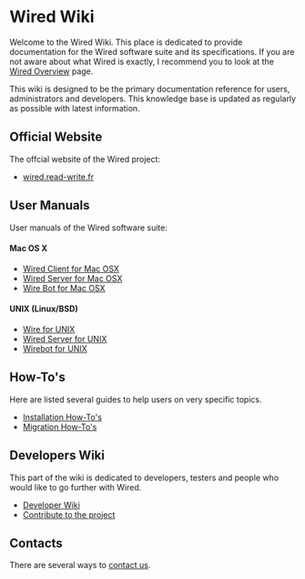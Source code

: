 # Wired Wiki

Welcome to the Wired Wiki. This place is dedicated to provide documentation for the Wired software suite and its specifications. If you are not aware about what Wired is exactly, I recommend you to look at the [Wired Overview](overview.html) page.

This wiki is designed to be the primary documentation reference for users, administrators and developers. This knowledge base is updated as regularly as possible with latest information.

## Official Website

The offcial website of the Wired project:

* [wired.read-write.fr](http://wired.read-write.fr)

## User Manuals

User manuals of the Wired software suite:

#### Mac OS X

* [Wired Client for Mac OSX](wiredclient/wiredclient)
* [Wired Server for Mac OSX](wiredserver/wiredserver_osx)
* [Wire Bot for Mac OSX](wirebot/wirebot_osx)

#### UNIX (Linux/BSD)

* [Wire for UNIX](wire/wire)
* [Wired Server for UNIX](wiredserver/wiredserver)
* [Wirebot for UNIX](wirebot/wirebot)

## How-To's

Here are listed several guides to help users on very specific topics.

* [Installation How-To's](howtos/install_howtos.html)
* [Migration How-To's](howtos/migration_howtos.html)

## Developers Wiki

This part of the wiki is dedicated to developers, testers and people who would like to go further with Wired.

* [Developer Wiki](developers/index.html)
* [Contribute to the project](contribute.html)

## Contacts

There are several ways to [contact us](contacts.html).